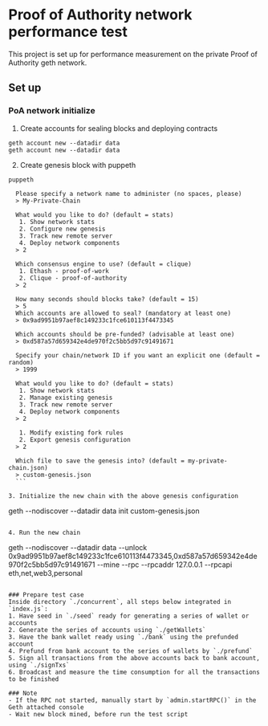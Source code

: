 # Proof of Authority network performance test
This project is set up for performance measurement on the private Proof of Authority geth network.

## Set up
### PoA network initialize
1. Create accounts for sealing blocks and deploying contracts
  ```
  geth account new --datadir data
  geth account new --datadir data
  ```

2. Create genesis block with puppeth
  ```
  puppeth

	Please specify a network name to administer (no spaces, please)
	> My-Private-Chain

	What would you like to do? (default = stats)
	 1. Show network stats
	 2. Configure new genesis
	 3. Track new remote server
	 4. Deploy network components
	> 2

	Which consensus engine to use? (default = clique)
	 1. Ethash - proof-of-work
	 2. Clique - proof-of-authority
	> 2

	How many seconds should blocks take? (default = 15)
	> 5
	Which accounts are allowed to seal? (mandatory at least one)
	> 0x9ad9951b97aef8c149233c1fce610113f4473345

	Which accounts should be pre-funded? (advisable at least one)
	> 0xd587a57d659342e4de970f2c5bb5d97c91491671

	Specify your chain/network ID if you want an explicit one (default = random)
	> 1999

	What would you like to do? (default = stats)
	 1. Show network stats
	 2. Manage existing genesis
	 3. Track new remote server
	 4. Deploy network components
	> 2

	 1. Modify existing fork rules
	 2. Export genesis configuration
	> 2

	Which file to save the genesis into? (default = my-private-chain.json)
	> custom-genesis.json
	```

3. Initialize the new chain with the above genesis configuration
  ```
  geth --nodiscover --datadir data init custom-genesis.json
  ```

4. Run the new chain
  ```
  geth --nodiscover --datadir data --unlock 0x9ad9951b97aef8c149233c1fce610113f4473345,0xd587a57d659342e4de970f2c5bb5d97c91491671 --mine --rpc --rpcaddr 127.0.0.1 --rpcapi eth,net,web3,personal
  ```

### Prepare test case
Inside directory `./concurrent`, all steps below integrated in `index.js`:
1. Have seed in `./seed` ready for generating a series of wallet or accounts
2. Generate the series of accounts using `./getWallets`
3. Have the bank wallet ready using `./bank` using the prefunded account
4. Prefund from bank account to the series of wallets by `./prefund`
5. Sign all transactions from the above accounts back to bank account, using `./signTxs`
6. Broadcast and measure the time consumption for all the transactions to be finished

### Note
- If the RPC not started, manually start by `admin.startRPC()` in the Geth attached console
- Wait new block mined, before run the test script
